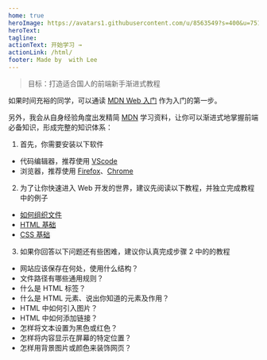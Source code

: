 ```yaml
---
home: true
heroImage: https://avatars1.githubusercontent.com/u/8563549?s=400&u=75197e8024390078914ece72fd6218e6346bd0ef&v=4
heroText:
tagline:
actionText: 开始学习 →
actionLink: /html/
footer: Made by  with Lee
---
```


> 目标：打造适合国人的前端新手渐进式教程

如果时间充裕的同学，可以通读 [MDN Web 入门](https://developer.mozilla.org/zh-CN/docs/Learn/Getting_started_with_the_web) 作为入门的第一步。

另外，我会从自身经验角度出发精简 [MDN](https://developer.mozilla.org/zh-CN/) 学习资料，让你可以渐进式地掌握前端必备知识，形成完整的知识体系：

1. 首先，你需要安装以下软件

- 代码编辑器，推荐使用 [VScode](https://code.visualstudio.com/)
- 浏览器，推荐使用 [Firefox](https://code.visualstudio.com/)、[Chrome](https://www.google.com/chrome/)

2. 为了让你快速进入 Web 开发的世界，建议先阅读以下教程，并独立完成教程中的例子

- [如何组织文件](https://developer.mozilla.org/zh-CN/docs/Learn/Getting_started_with_the_web/Dealing_with_files)
- [HTML 基础](https://developer.mozilla.org/zh-CN/docs/Learn/Getting_started_with_the_web/HTML_basics)
- [CSS 基础](https://developer.mozilla.org/zh-CN/docs/Learn/Getting_started_with_the_web/CSS_basics)

3. 如果你回答以下问题还有些困难，建议你认真完成步骤 2 中的的教程

- 网站应该保存在何处，使用什么结构？
- 文件路径有哪些通用规则？
- 什么是 HTML 标签？
- 什么是 HTML 元素、说出你知道的元素及作用？
- HTML 中如何引入图片？
- HTML 中如何添加链接？
- 怎样将文本设置为黑色或红色？
- 怎样将内容显示在屏幕的特定位置？
- 怎样用背景图片或颜色来装饰网页？
